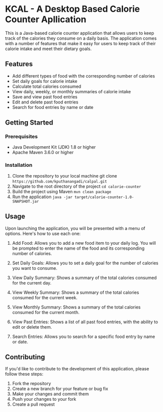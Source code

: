 # KCAL - A Desktop Based Calorie Counter Apllication

This is a Java-based calorie counter application that allows users to keep track of the calories they consume on a daily basis. The application comes with a number of features that make it easy for users to keep track of their calorie intake and meet their dietary goals.

## Features

- Add different types of food with the corresponding number of calories
- Set daily goals for calorie intake
- Calculate total calories consumed
- View daily, weekly, or monthly summaries of calorie intake
- Save and view past food entries
- Edit and delete past food entries
- Search for food entries by name or date

## Getting Started

### Prerequisites

- Java Development Kit (JDK) 1.8 or higher
- Apache Maven 3.6.0 or higher

### Installation

1. Clone the repository to your local machine
git clone `https://github.com/kputhanangadi/calpal.git`
2. Navigate to the root directory of the project
`cd calorie-counter`
3. Build the project using Maven
`mvn clean package`
4. Run the application
`java -jar target/calorie-counter-1.0-SNAPSHOT.jar`


## Usage

Upon launching the application, you will be presented with a menu of options. Here's how to use each one:

1. Add Food: Allows you to add a new food item to your daily log. You will be prompted to enter the name of the food and its corresponding number of calories.

2. Set Daily Goals: Allows you to set a daily goal for the number of calories you want to consume.

3. View Daily Summary: Shows a summary of the total calories consumed for the current day.

4. View Weekly Summary: Shows a summary of the total calories consumed for the current week.

5. View Monthly Summary: Shows a summary of the total calories consumed for the current month.

6. View Past Entries: Shows a list of all past food entries, with the ability to edit or delete them.

7. Search Entries: Allows you to search for a specific food entry by name or date.

## Contributing

If you'd like to contribute to the development of this application, please follow these steps:

1. Fork the repository
2. Create a new branch for your feature or bug fix
3. Make your changes and commit them
4. Push your changes to your fork
5. Create a pull request
